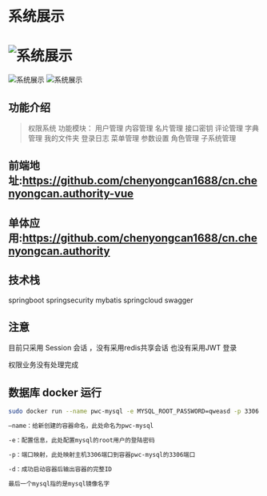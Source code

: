 # 系统展示
# ![系统展示](http://m2m.micyc.com/1573107314307.jpg)
![系统展示](http://m2m.micyc.com/1573034650269.jpg)
![系统展示](http://m2m.micyc.com/1572846664960.jpg)

## 功能介绍

> 权限系统
> 功能模块：
用户管理 
内容管理 
名片管理 
接口密钥 
评论管理 
字典管理 
我的文件夹 
登录日志 
菜单管理 
参数设置 
角色管理 
子系统管理

## 前端地址:https://github.com/chenyongcan1688/cn.chenyongcan.authority-vue

## 单体应用:https://github.com/chenyongcan1688/cn.chenyongcan.authority

## 技术栈

springboot
springsecurity
mybatis
springcloud
swagger

## 注意

目前只采用 Session 会话 ，没有采用redis共享会话 也没有采用JWT 登录

权限业务没有处理完成

## 数据库 docker 运行

``` bash
sudo docker run --name pwc-mysql -e MYSQL_ROOT_PASSWORD=qweasd -p 3306:3306 -d mysql

–name：给新创建的容器命名，此处命名为pwc-mysql

-e：配置信息，此处配置mysql的root用户的登陆密码

-p：端口映射，此处映射主机3306端口到容器pwc-mysql的3306端口

-d：成功启动容器后输出容器的完整ID

最后一个mysql指的是mysql镜像名字
```

